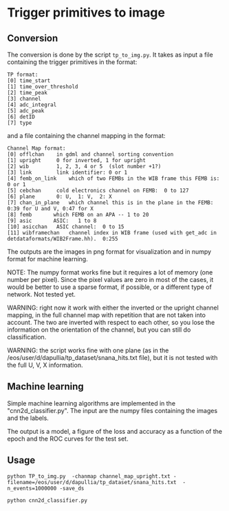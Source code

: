 # Trigger primitives to image
## Conversion
The conversion is done by the script `tp_to_img.py`.
It takes as input a file containing the trigger primitives in the format:
```
TP format:  
[0] time_start
[1] time_over_threshold
[2] time_peak
[3] channel
[4] adc_integral
[5] adc_peak
[6] detID
[7] type
```
and a file containing the channel mapping in the format:
```
Channel Map format:
[0] offlchan    in gdml and channel sorting convention
[1] upright     0 for inverted, 1 for upright
[2] wib         1, 2, 3, 4 or 5  (slot number +1?)
[3] link        link identifier: 0 or 1
[4] femb_on_link    which of two FEMBs in the WIB frame this FEMB is:  0 or 1
[5] cebchan     cold electronics channel on FEMB:  0 to 127
[6] plane       0: U,  1: V,  2: X
[7] chan_in_plane   which channel this is in the plane in the FEMB:  0:39 for U and V, 0:47 for X
[8] femb       which FEMB on an APA -- 1 to 20
[9] asic       ASIC:   1 to 8
[10] asicchan   ASIC channel:  0 to 15
[11] wibframechan   channel index in WIB frame (used with get_adc in detdataformats/WIB2Frame.hh).  0:255
```
The outputs are the images in png format for visualization and in numpy format for machine learning.

NOTE: The numpy format works fine but it requires a lot of memory (one number per pixel). Since the pixel values are zero in most of the cases, it would be better to use a sparse format, if possible, or a different type of network. Not tested yet.



WARNING: right now it work with either the inverted or the upright channel mapping, in the full channel map with repetition that are not taken into account. The two are inverted with respect to each other, so you lose the information on the orientation of the channel, but you can still do classification.

WARNING: the script works fine with one plane (as in the /eos/user/d/dapullia/tp_dataset/snana_hits.txt file), but it is not tested with the full U, V, X information.


## Machine learning

Simple machine learning algorithms are implemented in the "cnn2d_classifier.py".
The input are the numpy files containing the images and the labels.

The output is a model, a figure of the loss and accuracy as a function of the epoch and the ROC curves for the test set.

## Usage

```
python TP_to_img.py  -chanmap channel_map_upright.txt -filename=/eos/user/d/dapullia/tp_dataset/snana_hits.txt  -n_events=1000000 -save_ds

python cnn2d_classifier.py 

```


